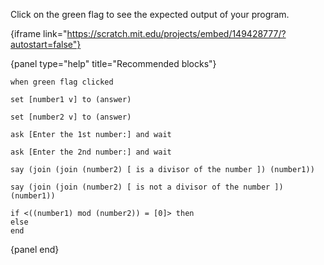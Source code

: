 Click on the green flag to see the expected output of your program.

{iframe link="https://scratch.mit.edu/projects/embed/149428777/?autostart=false"}

{panel type="help" title="Recommended blocks"}

```scratch:split:random
when green flag clicked
```

```scratch:split:random
set [number1 v] to (answer)

set [number2 v] to (answer)
```

```scratch:split:random
ask [Enter the 1st number:] and wait

ask [Enter the 2nd number:] and wait
```

```scratch:split:random
say (join (join (number2) [ is a divisor of the number ]) (number1))

say (join (join (number2) [ is not a divisor of the number ]) (number1))
```

```scratch:split:random
if <((number1) mod (number2)) = [0]> then 
else
end
```

{panel end}
